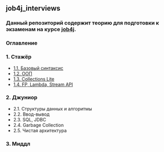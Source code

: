 ## job4j_interviews
### Данный репозиторий содержит теорию для подготовки к экзаменам на курсе [job4j](https://www.job4j.ru/).
### Оглавление
### 1. Стажёр
+ [1.1. Базовый синтаксис](https://github.com/shaporen/job4j_interviews/blob/main/Core.md)
+ [1.2. ООП](https://github.com/shaporen/job4j_interviews/blob/main/OOP.md)
+ [1.3. Collections Lite](https://github.com/shaporen/job4j_interviews/blob/main/CollectionsLite.md)
+ [1.4. FP, Lambda, Stream API](https://github.com/shaporen/job4j_interviews/blob/main/FPLambdaStreamAPI.md)
### 2. Джуниор
+ 2.1. Структуры данных и алгоритмы
+ 2.2. Ввод-вывод
+ 2.3. SQL, JDBC
+ 2.4. Garbage Collection
+ 2.5. Чистая архитектура
### 3. Миддл
